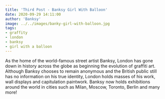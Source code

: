 ```yaml
---
title: 'Third Post - Banksy Girl With Balloon'
date: 2020-09-29 14:11:00
author: 'Banksy'
image: ../../images/banky-girl-with-balloon.jpg
tags:
- graffity
- london
- banksy
- girl with a balloon
---
```


As the home of the world-famous street artist Banksy, London has gone down in history across the globe as beginning the evolution of graffiti art. Although Banksy chooses to remain anonymous and the British public still has no information on his true identity, London holds masses of his work, wall displays and capitulation paintwork. Banksy now holds exhibitions around the world in cities such as Milan, Moscow, Toronto, Berlin and many more!